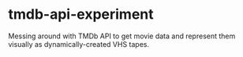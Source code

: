 # tmdb-api-experiment
Messing around with TMDb API to get movie data and represent them visually as dynamically-created VHS tapes.
